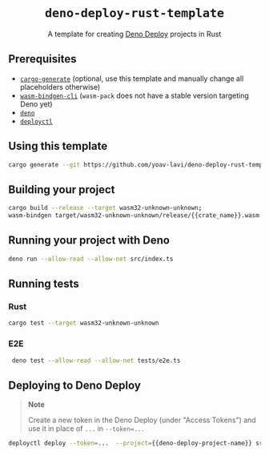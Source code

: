 <div align="center">
  <h1>
    <code>deno-deploy-rust-template</code>
  </h1>
</div>

<p align="center">
A template for creating <a href="https://deno.com/deploy">Deno Deploy</a> projects in Rust
</p>

## Prerequisites

- [`cargo-generate`](https://github.com/cargo-generate/cargo-generate) (optional, use this template and manually change all placeholders otherwise)
- [`wasm-bindgen-cli`](https://rustwasm.github.io/wasm-bindgen/reference/cli.html) (`wasm-pack` does not have a stable version targeting Deno yet)
- [`deno`](https://deno.land)
- [`deployctl`](https://github.com/denoland/deployctl)

## Using this template

```sh
cargo generate --git https://github.com/yoav-lavi/deno-deploy-rust-template.git --name my-project
```

## Building your project

```sh
cargo build --release --target wasm32-unknown-unknown;
wasm-bindgen target/wasm32-unknown-unknown/release/{{crate_name}}.wasm --target deno --out-dir build/
```

## Running your project with Deno

```sh
deno run --allow-read --allow-net src/index.ts
```

## Running tests

### Rust

```sh
cargo test --target wasm32-unknown-unknown
```

### E2E

```sh
 deno test --allow-read --allow-net tests/e2e.ts
 ```

## Deploying to Deno Deploy

> **Note**
>
> Create a new token in the Deno Deploy (under "Access Tokens") and use it in place of `...` in `--token=...`

```sh
deployctl deploy --token=...  --project={{deno-deploy-project-name}} src/index.ts --exclude "target/"
```
